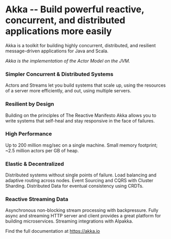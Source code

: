 # Akka -- Build powerful reactive, concurrent, and distributed applications more easily

Akka is a toolkit for building highly concurrent, distributed, and resilient message-driven applications for Java and Scala.

*Akka is the implementation of the Actor Model on the JVM.*

### Simpler Concurrent & Distributed Systems

Actors and Streams let you build systems that scale up, using the resources of a server more efficiently, and out, using multiple servers.

### Resilient by Design

Building on the principles of The Reactive Manifesto Akka allows you to write systems that self-heal and stay responsive in the face of failures.

### High Performance

Up to 200 million msg/sec on a single machine. Small memory footprint; ~2.5 million actors per GB of heap.

### Elastic & Decentralized

Distributed systems without single points of failure. Load balancing and adaptive routing across nodes. Event Sourcing and CQRS with Cluster Sharding. Distributed Data for eventual consistency using CRDTs.

### Reactive Streaming Data

Asynchronous non-blocking stream processing with backpressure. Fully async and streaming HTTP server and client provides a great platform for building microservices. Streaming integrations with Alpakka.

Find the full documentation at https://akka.io
